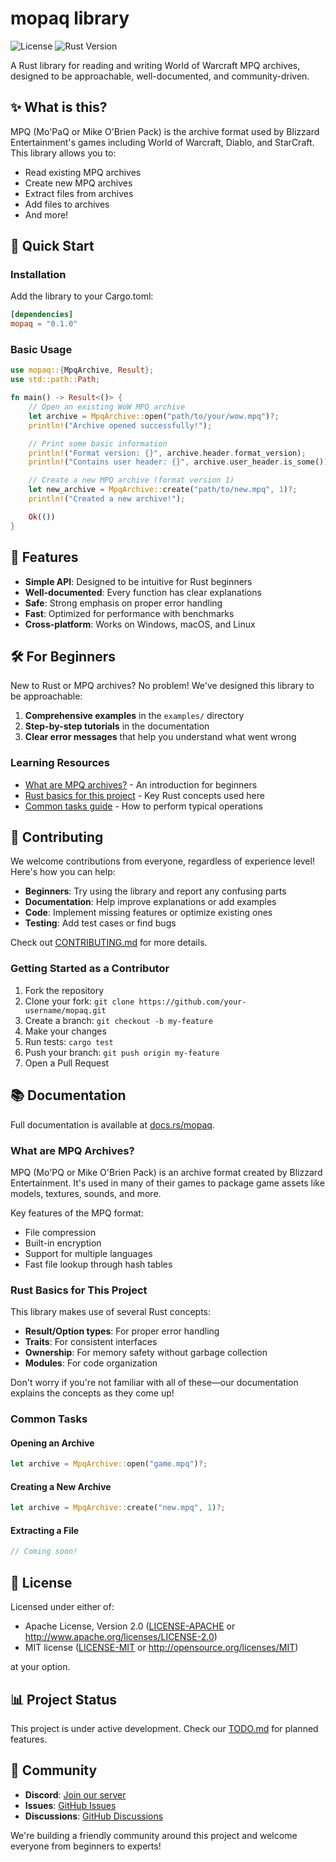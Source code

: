 # mopaq library

![License](https://img.shields.io/badge/license-MIT%2FApache--2.0-blue.svg)
![Rust Version](https://img.shields.io/badge/rust-1.86%2B-orange.svg)

A Rust library for reading and writing World of Warcraft MPQ archives, designed to be approachable, well-documented, and community-driven.

## ✨ What is this?

MPQ (Mo'PaQ or Mike O'Brien Pack) is the archive format used by Blizzard Entertainment's games including World of Warcraft, Diablo, and StarCraft. This library allows you to:

- Read existing MPQ archives
- Create new MPQ archives
- Extract files from archives
- Add files to archives
- And more!

## 🚀 Quick Start

### Installation

Add the library to your Cargo.toml:

```toml
[dependencies]
mopaq = "0.1.0"
```

### Basic Usage

```rust
use mopaq::{MpqArchive, Result};
use std::path::Path;

fn main() -> Result<()> {
    // Open an existing WoW MPQ archive
    let archive = MpqArchive::open("path/to/your/wow.mpq")?;
    println!("Archive opened successfully!");

    // Print some basic information
    println!("Format version: {}", archive.header.format_version);
    println!("Contains user header: {}", archive.user_header.is_some());

    // Create a new MPQ archive (format version 1)
    let new_archive = MpqArchive::create("path/to/new.mpq", 1)?;
    println!("Created a new archive!");

    Ok(())
}
```

## 🧰 Features

- **Simple API**: Designed to be intuitive for Rust beginners
- **Well-documented**: Every function has clear explanations
- **Safe**: Strong emphasis on proper error handling
- **Fast**: Optimized for performance with benchmarks
- **Cross-platform**: Works on Windows, macOS, and Linux

## 🛠️ For Beginners

New to Rust or MPQ archives? No problem! We've designed this library to be approachable:

1. **Comprehensive examples** in the `examples/` directory
2. **Step-by-step tutorials** in the documentation
3. **Clear error messages** that help you understand what went wrong

### Learning Resources

- [What are MPQ archives?](#mpq-basics) - An introduction for beginners
- [Rust basics for this project](#rust-basics) - Key Rust concepts used here
- [Common tasks guide](#common-tasks) - How to perform typical operations

## 🤝 Contributing

We welcome contributions from everyone, regardless of experience level! Here's how you can help:

- **Beginners**: Try using the library and report any confusing parts
- **Documentation**: Help improve explanations or add examples
- **Code**: Implement missing features or optimize existing ones
- **Testing**: Add test cases or find bugs

Check out [CONTRIBUTING.md](CONTRIBUTING.md) for more details.

### Getting Started as a Contributor

1. Fork the repository
2. Clone your fork: `git clone https://github.com/your-username/mopaq.git`
3. Create a branch: `git checkout -b my-feature`
4. Make your changes
5. Run tests: `cargo test`
6. Push your branch: `git push origin my-feature`
7. Open a Pull Request

## 📚 Documentation

Full documentation is available at [docs.rs/mopaq](https://docs.rs/mopaq).

### <a name="mpq-basics"></a>What are MPQ Archives?

MPQ (Mo'PQ or Mike O'Brien Pack) is an archive format created by Blizzard Entertainment. It's used in many of their games to package game assets like models, textures, sounds, and more.

Key features of the MPQ format:

- File compression
- Built-in encryption
- Support for multiple languages
- Fast file lookup through hash tables

### <a name="rust-basics"></a>Rust Basics for This Project

This library makes use of several Rust concepts:

- **Result/Option types**: For proper error handling
- **Traits**: For consistent interfaces
- **Ownership**: For memory safety without garbage collection
- **Modules**: For code organization

Don't worry if you're not familiar with all of these—our documentation explains the concepts as they come up!

### <a name="common-tasks"></a>Common Tasks

#### Opening an Archive

```rust
let archive = MpqArchive::open("game.mpq")?;
```

#### Creating a New Archive

```rust
let archive = MpqArchive::create("new.mpq", 1)?;
```

#### Extracting a File

```rust
// Coming soon!
```

## 📝 License

Licensed under either of:

- Apache License, Version 2.0 ([LICENSE-APACHE](LICENSE-APACHE) or <http://www.apache.org/licenses/LICENSE-2.0>)
- MIT license ([LICENSE-MIT](LICENSE-MIT) or <http://opensource.org/licenses/MIT>)

at your option.

## 📊 Project Status

This project is under active development. Check our [TODO.md](TODO.md) for planned features.

## 💬 Community

- **Discord**: [Join our server](https://discord.gg/your-invite-link)
- **Issues**: [GitHub Issues](https://github.com/your-username/mopaq/issues)
- **Discussions**: [GitHub Discussions](https://github.com/your-username/mopaq/discussions)

We're building a friendly community around this project and welcome everyone from beginners to experts!
